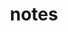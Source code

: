 ---
title: notes
layout: collection
permalink: /notes/
collection: notes
entries_layout: grid
classes: wide
---